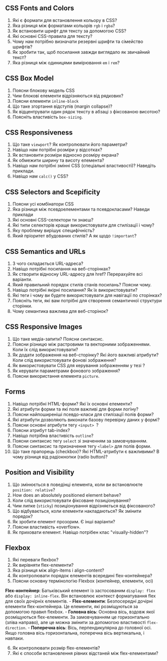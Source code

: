 ## CSS Fonts and Colors
1. Які є формати для встановлення кольору в CSS?
2. Яка різниця між форматами кольорів `rgb` і `rgba`?
3. Як встановити шрифт для тексту за допомогою CSS?
4. Які основні CSS-правила для тексту?
5. Чому нам потрібно визначати резервні шрифти та сімейство шрифтів?
6. Як зробити так, щоб посилання завжди виглядало як звичайний текст?
7. Яка різниця між одиницями вимірювання `em` і `rem`?

## CSS Box Model
1. Поясни блокову модель CSS
2. Чим блокові елементи відрізняються від рядкових?
3. Поясни елементи `inline-block`
4. Що таке згортання відступів (margin collapse)?
5. Як відцентрувати один рядок тексту в абзаці з фіксованою висотою?
6. Поясніть властивість `box-sizing`.

## CSS Responsiveness
1. Що таке `viewport`? Як контролювати його параметри?
2. Навіщо нам потрібні розміри у відсотках?
3. Як встановити розміри відносно розміру екрана?
4. Як обмежити ширину та висоту елемента?
5. Навіщо нам потрібні змінні CSS (спеціальні властивості)? Наведіть приклади.
6. Навіщо нам `calc()` у CSS?

## CSS Selectors and Scepificity
1. Поясни усі комбінатори CSS
2. Яка різниця між псевдоелементами та псевдокласами? Наведи приклади
3. Які основні CSS-селектори ти знаєш?
4. Які типи селекторів краще використовувати для стилізації і чому?
5. Яку проблему вирішує специфічність?
6. Який пріоритет вбудованих стилів? А як щодо `!important`?

## CSS Semantics and URLs
1. З чого складається URL-адреса?
2. Навіщо потрібні посилання на веб-сторінках?
3. Як створити відносну URL-адресу для href? Перерахуйте всі варіанти.
4. Який правильний порядок стилів станів посилань? Поясни чому.
5. Навіщо потрібні якірні посилання? Як їх використовувати?
6. Які теги і чому ви будете використовувати для навігації по сторінках?
7. Поясніть теги, які вам потрібні для створення семантичної структури сторінки.
8. Чому семантика важлива для веб-сторінок?

## CSS Responsive Images
1. Що таке медіа-запити? Поясни синтаксис.
2. Поясни різницю між растровими та векторними зображеннями. Коли їх слід використовувати?
3. Як додати зображення на веб-сторінку? Які його важливі атрибути? Коли слід використовувати фонові зображення?
4. Як використовувати CSS для керування зображенням у тезі <image>?
5. Як керувати параметрами фонового зображення?
6. Поясни використання елемента `picture`.


## Forms
1. Навіщо потрібні HTML-форми? Які їх основні елементи?
2. Які атрибути форми та які поля важливі для форми логіну?
3. Поясни найпоширеніші псевдо-класи для стилізації полів форми?
4. Які атрибути дозволяють виконати базову перевірку даних у формі?
5. Поясни основні атрибути тегу `<input> `?
6. Поясни атрибут tab-index?
7. Навіщо потрібна властивість `outline`?
8. Поясни синтаксис тегу `select` зі значенням за замовчуванням.
9. Поясни синтаксис та призначення тегу `<label>` для полів форми.
10. Що таке прапорець (checkbox)? Які HTML-атрибути є важливими? В чому різниця від радіокнопки (radio button)?

## Position and Visibility
1. Що змінюється в поведінці елемента, коли ви встановлюєте `position: relative`?
2. How does an absolutely positioned element behave?
3. Коли слід використовувати фіксоване позиціонування?
4. Чим липке (`sticky`) позиціонування відрізняється від фіксованого?
5. Що відбувається, коли елементи накладаються? Як змінити порядок?
6. Як зробити елемент прозорим. Є інші варіанти?
7. Поясни властивість «overflow».
8. Як приховати елемент. Навіщо потрібен клас "visually-hidden"?

## Flexbox
1. Які переваги flexbox?
2. Як вирівняти flex-елементи?
3. Яка різниця між align-items і align-content?
4. Як контролювати порядок елементів всередині flex-контейнера?
5. Поясни основну термінологію Flexbox (контейнер, елементи, осі)

**Flex-контейнер**: Батьківський елемент із застосованим `display: flex` або `display: inline-flex`. Він встановлює контекст форматування flex для своїх дочірніх елементів. - **Flex-елементи**: Безпосередні дочірні елементи flex-контейнера. Це елементи, які розміщуються за допомогою правил flexbox. - **Головна вісь**: Основна вісь, вздовж якої розміщуються flex-елементи. За замовчуванням це горизонтально (зліва направо), але це можна змінити за допомогою властивості `flex-direction`. - **Поперечна вісь**: Вісь, перпендикулярна до головної осі. Якщо головна вісь горизонтальна, поперечна вісь вертикальна, і навпаки.

6. Як контролювати розмір flex-елементів?
7. Які є способи встановлення рівних відстаней між flex-елементами?









































